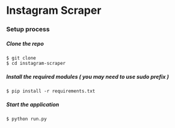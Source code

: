 # Instagram Scraper

### Setup process

##### Clone the repo

```
$ git clone
$ cd instagram-scraper
```

##### Install the required modules ( you may need to use sudo prefix )

```
$ pip install -r requirements.txt
```

##### Start the application

```
$ python run.py
```
